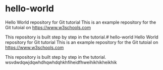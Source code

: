 # hello-world
Hello World repository for Git tutorial
This is an example repository for the Git tutoial on https://www.w3schools.com

This repository is built step by step in the tutorial.# hello-world
Hello World repository for Git tutorial
This is an example repository for the Git tutoial on https://www.w3schools.com

This repository is built step by step in the tutorial.
wsvdwdqwjdqwhdhqwhdqhkhfiheidfhweihikhikheikhik